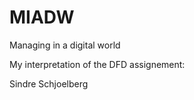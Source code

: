 # MIADW
Managing in a digital world


My interpretation of the DFD assignement:






Sindre Schjoelberg
